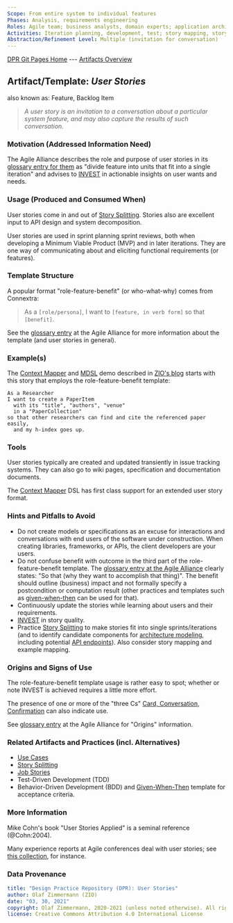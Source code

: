 ```yaml
---
Scope: From entire system to individual features
Phases: Analysis, requirements engineering
Roles: Agile team; business analysts, domain experts; application architects
Activities: Iteration planning, development, test; story mapping, story splitting 
Abstraction/Refinement Level: Multiple (invitation for conversation)
---
```


[DPR Git Pages Home](https://socadk.github.io/design-practice-repository) ---
[Artifacts Overview](https://socadk.github.io/design-practice-repository/artifact-templates)


Artifact/Template: *User Stories*
---------------------------------
also known as: Feature, Backlog Item

> *A user story is an invitation to a conversation about a particular system feature, and may also capture the results of such conversation.*

### Motivation (Addressed Information Need) 
The Agile Alliance describes the role and purpose of user stories in its [glossary entry for them](https://www.agilealliance.org/glossary/user-stories/) as "divide feature into units that fit into a single iteration" and advises to [INVEST](https://www.agilealliance.org/glossary/invest) in actionable insights on user wants and needs.

### Usage (Produced and Consumed When)
User stories come in and out of [Story Splitting](../activities/DPR-StorySplitting.md). Stories also are excellent input to API design and system decomposition. 

User stories are used in sprint planning sprint reviews, both when developing a Minimum Viable Product (MVP) and in later iterations. They are one way of communicating about and eliciting functional requirements (or features).


### Template Structure
A popular format "role-feature-benefit" (or who-what-why) comes from Connextra: 

> As a `[role/persona]`, I want to `[feature, in verb form]` so that `[benefit]`.

See the [glossary entry](https://www.agilealliance.org/glossary/user-story-template/) at the Agile Alliance for more information about the template (and user stories in general).


### Example(s)
The [Context Mapper](https://contextmapper.org/) and [MDSL](https://microservice-api-patterns.github.io/MDSL-Specification/) demo described in [ZIO's blog](https://ozimmer.ch/practices/2020/06/10/ICWEKeynoteAndDemo.html) starts with this story that employs the role-feature-benefit template:

```story
As a Researcher 
I want to create a PaperItem 
  with its "title", "authors", "venue" 
  in a "PaperCollection"
so that other researchers can find and cite the referenced paper easily, 
  and my h-index goes up.
```


### Tools
User stories typically are created and updated transiently in issue tracking systems. They can also go to wiki pages, specification and documentation documents. 

The [Context Mapper](https://contextmapper.org/) DSL has first class support for an extended user story format. 


### Hints and Pitfalls to Avoid

* Do not create models or specifications as an excuse for interactions and conversations with end users of the software under construction. When creating libraries, frameworks, or APIs, the client developers are your users. 
* Do not confuse benefit with outcome in the third part of the role-feature-benefit template. The [glossary entry at the Agile Alliance](https://www.agilealliance.org/glossary/user-story-template/) clearly states: "So that (why they want to accomplish that thing)". The benefit should outline (business) impact and not formally specify a postcondition or computation result (other practices and templates such as [given-when-then](https://www.agilealliance.org/glossary/gwt/) can be used for that). 
* Continuously update the stories while learning about users and their requirements.
* [INVEST](https://www.agilealliance.org/glossary/invest) in story quality.
* Practice [Story Splitting](../activities/DPR-StorySplitting.md) to make stories fit into single sprints/iterations (and to identify candidate components for [architecture modeling](../activities/DPR-ArchitectureModeling.md), including potential [API endpoints](SDPR-CandidateEndpointList.md)). Also consider story mapping and example mapping.


### Origins and Signs of Use
The role-feature-benefit template usage is rather easy to spot; whether or note INVEST is achieved requires a little more effort.

The presence of one or more of the "three Cs" [Card, Conversation, Confirmation](https://www.agilealliance.org/glossary/three-cs) can also indicate use.

See [glossary entry](https://www.agilealliance.org/glossary/user-story-template/) at the Agile Alliance for "Origins" information.


### Related Artifacts and Practices (incl. Alternatives)

* [Use Cases](DPR-UseCase.md)
* [Story Splitting](../activities/DPR-StorySplitting.md)
* [Job Stories](https://jtbd.info/replacing-the-user-story-with-the-job-story-af7cdee10c27)
* Test-Driven Development (TDD) 
* Behavior-Driven Development (BDD) and [Given-When-Then](https://www.agilealliance.org/glossary/gwt) template for acceptance criteria.


### More Information
Mike Cohn's book "User Stories Applied" is a seminal reference (@Cohn:2004). 

Many experience reports at Agile conferences deal with user stories; see [this collection](https://www.agilealliance.org/?s=user+story), for instance.

### Data Provenance 

```yaml
title: "Design Practice Repository (DPR): User Stories"
author: Olaf Zimmermann (ZIO)
date: "03, 30, 2021"
copyright: Olaf Zimmermann, 2020-2021 (unless noted otherwise). All rights reserved.
license: Creative Commons Attribution 4.0 International License
```
